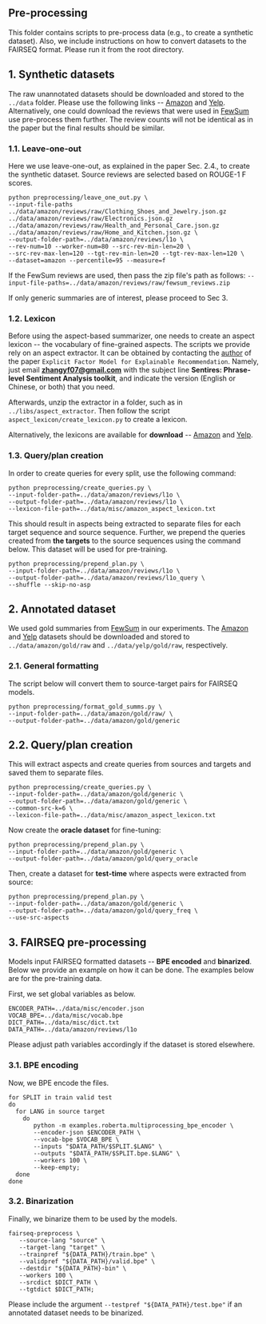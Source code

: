 ## Pre-processing

This folder contains scripts to pre-process data (e.g., to create a synthetic dataset). Also, we include instructions on how to convert datasets to the FAIRSEQ format. Please run it from the root directory.


## 1. Synthetic datasets

The raw unannotated datasets should be downloaded and stored to the `../data` folder. Please use the following links -- [Amazon](https://jmcauley.ucsd.edu/data/amazon) and [Yelp](https://www.yelp.com/dataset).
Alternatively, one could download the reviews that were used in [FewSum](https://github.com/abrazinskas/FewSum) use pre-process them further. The review counts will not be identical as in the paper but the final results should be similar.

### 1.1. Leave-one-out

Here we use leave-one-out, as explained in the paper Sec. 2.4., to create the synthetic dataset. Source reviews are selected based on ROUGE-1 F scores.

```
python preprocessing/leave_one_out.py \
--input-file-paths 
../data/amazon/reviews/raw/Clothing_Shoes_and_Jewelry.json.gz
../data/amazon/reviews/raw/Electronics.json.gz
../data/amazon/reviews/raw/Health_and_Personal_Care.json.gz
../data/amazon/reviews/raw/Home_and_Kitchen.json.gz \
--output-folder-path=../data/amazon/reviews/l1o \
--rev-num=10 --worker-num=80 --src-rev-min-len=20 \
--src-rev-max-len=120 --tgt-rev-min-len=20 --tgt-rev-max-len=120 \
--dataset=amazon --percentile=95 --measure=f
``` 

If the FewSum reviews are used, then pass the zip file's path as follows:
```--input-file-paths=../data/amazon/reviews/raw/fewsum_reviews.zip```

If only generic summaries are of interest, please proceed to Sec 3.


### 1.2. Lexicon

Before using the aspect-based summarizer, one needs to create an aspect lexicon -- the vocabulary of fine-grained aspects. The scripts we provide rely on an aspect extractor. It can be obtained by contacting the [author](http://yongfeng.me/code/) of the paper `Explicit Factor Model for Explainable Recommendation`.
Namely, just email **zhangyf07@gmail.com** with the subject line **Sentires: Phrase-level Sentiment Analysis toolkit**, and indicate the version (English or Chinese, or both) that you need.

Afterwards, unzip the extractor in a folder, such as in `../libs/aspect_extractor`. Then follow the script `aspect_lexicon/create_lexicon.py` to create a lexicon.

Alternatively, the lexicons are available for **download** -- [Amazon](https://github.com/abrazinskas/SelSum/blob/master/artifacts/misc/aspect_lexicon.txt) and [Yelp](https://abrazinskas.s3.eu-west-1.amazonaws.com/downloads/misc/yelp_aspect_lexicon.txt).


### 1.3. Query/plan creation

In order to create queries for every split, use the following command:

```
python preprocessing/create_queries.py \
--input-folder-path=../data/amazon/reviews/l1o \
--output-folder-path=../data/amazon/reviews/l1o \
--lexicon-file-path=../data/misc/amazon_aspect_lexicon.txt
```

This should result in aspects being extracted to separate files for each target sequence and source sequence. Further, we prepend the queries created from **the targets** to the source sequences using the command below. This dataset will be used for pre-training.

```
python preprocessing/prepend_plan.py \
--input-folder-path=../data/amazon/reviews/l1o \
--output-folder-path=../data/amazon/reviews/l1o_query \
--shuffle --skip-no-asp
```

## 2. Annotated dataset

We used gold summaries from [FewSum](https://github.com/abrazinskas/FewSum/) in our experiments. The [Amazon](https://github.com/abrazinskas/FewSum/tree/master/artifacts/amazon/gold_summs) and [Yelp](https://github.com/abrazinskas/FewSum/tree/master/artifacts/yelp/gold_summs) datasets should be downloaded and stored to `../data/amazon/gold/raw` and `../data/yelp/gold/raw`, respectively.

### 2.1. General formatting

The script below will convert them to source-target pairs for FAIRSEQ models.

```
python preprocessing/format_gold_summs.py \
--input-folder-path=../data/amazon/gold/raw/ \
--output-folder-path=../data/amazon/gold/generic
```

## 2.2. Query/plan creation

This will extract aspects and create queries from sources and targets and saved them to separate files.

```
python preprocessing/create_queries.py \
--input-folder-path=../data/amazon/gold/generic \
--output-folder-path=../data/amazon/gold/generic \
--common-src-k=6 \
--lexicon-file-path=../data/misc/amazon_aspect_lexicon.txt
```

Now create the **oracle dataset** for fine-tuning:

```
python preprocessing/prepend_plan.py \
--input-folder-path=../data/amazon/gold/generic \
--output-folder-path=../data/amazon/gold/query_oracle 
```

Then, create a dataset for **test-time** where aspects were extracted from source:

```
python preprocessing/prepend_plan.py \
--input-folder-path=../data/amazon/gold/generic \
--output-folder-path=../data/amazon/gold/query_freq \
--use-src-aspects
```

## 3. FAIRSEQ pre-processing

Models input FAIRSEQ formatted datasets -- **BPE encoded** and **binarized**. Below we provide an example on how it can be done. The examples below are for the pre-training data. 

First, we set global variables as below. 

```
ENCODER_PATH=../data/misc/encoder.json
VOCAB_BPE=../data/misc/vocab.bpe
DICT_PATH=../data/misc/dict.txt
DATA_PATH=../data/amazon/reviews/l1o
```

Please adjust path variables accordingly if the dataset is stored elsewhere.


### 3.1. BPE encoding

Now, we BPE encode the files. 

```
for SPLIT in train valid test
do
  for LANG in source target
    do
       python -m examples.roberta.multiprocessing_bpe_encoder \
       --encoder-json $ENCODER_PATH \
       --vocab-bpe $VOCAB_BPE \
       --inputs "$DATA_PATH/$SPLIT.$LANG" \
       --outputs "$DATA_PATH/$SPLIT.bpe.$LANG" \
       --workers 100 \
       --keep-empty;
  done
done
```

### 3.2. Binarization

Finally, we binarize them to be used by the models.

```
fairseq-preprocess \
   --source-lang "source" \
   --target-lang "target" \
   --trainpref "${DATA_PATH}/train.bpe" \
   --validpref "${DATA_PATH}/valid.bpe" \
   --destdir "${DATA_PATH}-bin" \
   --workers 100 \
   --srcdict $DICT_PATH \
   --tgtdict $DICT_PATH;
```

Please include the argument `--testpref "${DATA_PATH}/test.bpe"` if an annotated dataset needs to be binarized. 
